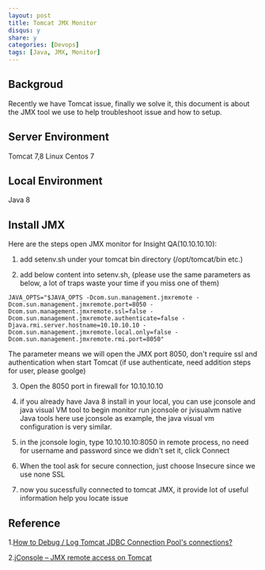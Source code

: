 ```yaml
---
layout: post
title: Tomcat JMX Monitor
disqus: y
share: y
categories: [Devops]
tags: [Java, JMX, Monitor]
---
```


Backgroud
-----------------
Recently we have Tomcat issue, finally we solve it, this document is about the JMX tool we use to help troubleshoot issue and how to setup.

Server Environment
------------------
Tomcat 7,8 
Linux Centos 7

Local Environment
-----------------
Java 8

Install JMX
-----------------
Here are the steps open JMX monitor for Insight QA(10.10.10.10):

1) add setenv.sh under your tomcat bin directory (/opt/tomcat/bin etc.)

2) add below content into setenv.sh, (please use the same parameters as below, a lot of traps waste your time if you miss one of them)

```
JAVA_OPTS="$JAVA_OPTS -Dcom.sun.management.jmxremote -Dcom.sun.management.jmxremote.port=8050 -Dcom.sun.management.jmxremote.ssl=false -Dcom.sun.management.jmxremote.authenticate=false -Djava.rmi.server.hostname=10.10.10.10 -Dcom.sun.management.jmxremote.local.only=false -Dcom.sun.management.jmxremote.rmi.port=8050"
```

The parameter means we will open the JMX port 8050, don't require ssl and authentication when start Tomcat (if use authenticate, need addition steps for user, please goolge)

3) Open the 8050 port in firewall for 10.10.10.10

4) if you already have Java 8 install in your local, you can use  jconsole and java visual VM tool to begin monitor
run jconsole or jvisualvm native Java tools
here use jconsole as example, the java visual vm configuration is very similar.

5) in the jconsole login, type 10.10.10.10:8050 in remote process, no need for username and password since we didn't set it, click Connect

6) When the tool ask for secure connection, just choose Insecure since we use none SSL

7) now you sucessfully connected to tomcat JMX, it provide lot of useful information help you locate issue

Reference
---------
1.[How to Debug / Log Tomcat JDBC Connection Pool's connections?](https://stackoverflow.com/questions/36587023/how-to-debug-log-tomcat-jdbc-connection-pools-connections)

2.[jConsole – JMX remote access on Tomcat](https://www.mkyong.com/tomcat/jconsole-jmx-remote-access-on-tomcat/)
